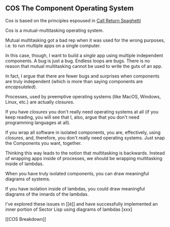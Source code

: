 ## COS The Component Operating System
Cos is based on the principles espoused in [Call Return Spaghetti](https://guitarvydas.github.io/2020/12/09/CALL-RETURN-Spaghetti.html)

Cos is a mutual-multitasking operating system.  

Mutual multitasking got a bad rep when it was used for the wrong purposes, i.e. to run multiple apps on a single computer. 

In this case, though, I want to build a *single* app using multiple independent components.  A bug is just a bug.  Endless loops are bugs.  There is no reason that mutual multitasking cannot be used to write the guts of an app.

In fact, I argue that there are fewer bugs and surprises when components are truly independent (which is more than saying components are *encapsulated*).

Processes, used by preemptive operating systems (like MacOS, Windows, Linux, etc.) are actually *closures*.

If you have *closures* you don't really need operating systems at all (if you keep reading, you will see that I, also, argue that you don't need programming languages at all).

If you wrap all software in isolated components, you are, effectively, using *closures*, and, therefore, you don't really need operating systems.  Just snap the Components you want, together.

Thinking this way leads to the notion that multitasking is backwards.  Instead of wrapping apps inside of processes, we should be wrapping multitasking inside of lambdas.

When you have truly isolated components, you can draw meaningful diagrams of systems.

If you have isolation inside of lambdas, you could draw meaningful diagrams of the innards of the lambdas.

I've explored these issues in [[ė]] and have successfully implemented an inner portion of Sector Lisp using diagrams of lambdas [xxx]

[[COS Breakdown]]